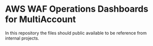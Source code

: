 # AWS WAF Operations Dashboards for MultiAccount

In this repository the files should public available to be reference from internal projects.
